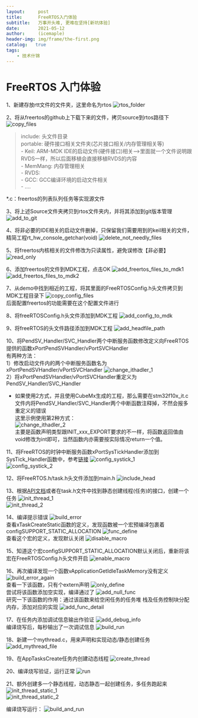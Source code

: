 ```yaml
---
layout:     post
title:      FreeRTOS入门体验
subtitle:   万事开头难, 更难在坚持[新坑体验]
date:       2021-05-12
author:     (icemaple)
header-img: img/frame/the-first.png
catalog:   true
tags:
    - 技术什锦
---
```

# FreeRTOS 入门体验

1、新建存放rtt文件的文件夹，这里命名为rtos
![rtos_folder](/img/frame/freertos/chapter1-try-to-experience/FRTOS-1-1-folder.png)  

2、将从freertos的github上下载下来的文件，拷贝source到rtos路径下
![copy_files](/img/frame/freertos/chapter1-try-to-experience/FRTOS-1-2-copy-freertos-files.png)  
>include: 头文件目录  
portable: 硬件接口相关文件夹(芯片接口相关/内存管理相关等)  
	- Keil: ARM-MDK IDE的启动文件(硬件接口)相关-->里面就一个文件说明跟RVDS一样，所以后面移植会直接移植RVDS的内容  
	- MemMang: 内存管理相关  
	- RVDS:   
	- GCC: GCC编译环境的启动文件相关  
	- ….  

*.c：freertos的列表队列任务等实现源文件  

3、将上述Source文件夹拷贝到rtos文件夹内，并将其添加到git版本管理
![add_to_git](/img/frame/freertos/chapter1-try-to-experience/FRTOS-1-3-add-to-git.png)  

4、将非必要的IDE相关的启动文件删掉，只保留我们需要用到的keil相关的文件，精简工程rt_hw_console_getchar(void)
![delete_not_needly_files](/img/frame/freertos/chapter1-try-to-experience/FRTOS-1-4-delete-needless-files.png)  

5、将freertos内核相关的文件修改为只读属性，避免误修改【非必要】
![read_only](/img/frame/freertos/chapter1-try-to-experience/FRTOS-1-5-set-readonly.png)  

6、添加freertos的文件到MDK工程，点击OK
![add_freertos_files_to_mdk1](/img/frame/freertos/chapter1-try-to-experience/FRTOS-1-6-add-freertosfiles-to-mdk-1.png)  
![add_freertos_files_to_mdk2](/img/frame/freertos/chapter1-try-to-experience/FRTOS-1-6-add-freertosfiles-to-mdk-2.png)  

7、从demo中找到相近的工程，将其里面的FreeRTOSConfig.h头文件拷贝到MDK工程目录下
![copy_config_files](/img/frame/freertos/chapter1-try-to-experience/FRTOS-1-7-copy-freertosconfig-to-mdk.png)  
后面配置freertos的功能需要在这个配置文件进行

8、将freeRTOSConfig.h头文件添加到MDK工程
![add_config_to_mdk](/img/frame/freertos/chapter1-try-to-experience/FRTOS-1-8-add-freertosconfig-to-mdk.png)  

9、将freeRTOS的头文件路径添加到MDK工程
![add_headfile_path](/img/frame/freertos/chapter1-try-to-experience/FRTOS-1-9-add-headfile-path-to-mdk.png)  

10、将PendSV_Handler/SVC_Handler两个中断服务函数修改定义向FreeRTOS提供的函数xPortPendSVHandler/vPortSVCHandler  
有两种方法：  
1）修改启动文件内的两个中断服务函数名为xPortPendSVHandler/vPortSVCHandler
![change_ithadler_1](/img/frame/freertos/chapter1-try-to-experience/FRTOS-1-10-change-ithandler-1.png)  
2）将xPortPendSVHandler/vPortSVCHandler重定义为PendSV_Handler/SVC_Handler  
 - 如果使用2方式，并且使用CubeMx生成的工程，那么需要在stm32f10x_it.c文件内将PendSV_Handler/SVC_Handler两个中断函数注释掉，不然会报多重定义的错误  
这里示例使用第2种方式：  
![change_ithadler_2](/img/frame/freertos/chapter1-try-to-experience/FRTOS-1-10-change-ithandler-2.png)  
主要是函数声明类型跟INIT_xxx_EXPORT要求的不一样，将函数返回值由void修改为int即可，当然函数内亦需要按实际情况return一个值。  

11、将FreeRTOS的时钟中断服务函数xPortSysTickHandler添加到SysTick_Handler函数中，参考[链接](https://bbs.21ic.com/icview-2897082-1-1.html)
![config_systick_1](/img/frame/freertos/chapter1-try-to-experience/FRTOS-1-11-config-systickhandler-1.png)  
![config_systick_2](/img/frame/freertos/chapter1-try-to-experience/FRTOS-1-11-config-systickhandler-2.png)  

12、将FreeRTOS.h/task.h头文件添加到main.h
![include_head](/img/frame/freertos/chapter1-try-to-experience/FRTOS-1-12-include-task-head.png)  

13、根据[API文档](https://www.freertos.org/xTaskCreateStatic.html)或者在task.h文件中找到静态创建线程(任务)的接口，创建一个任务
![init_thread_1](/img/frame/freertos/chapter1-try-to-experience/FRTOS-1-13-init-thread-static-1.png)  
![init_thread_2](/img/frame/freertos/chapter1-try-to-experience/FRTOS-1-13-init-thread-static-2.png)  

14、编译提示错误
![build_error](/img/frame/freertos/chapter1-try-to-experience/FRTOS-1-14-build-error.png)  
查看xTaskCreateStatic函数的定义，发现函数被一个宏预编译包裹着configSUPPORT_STATIC_ALLOCATION
![func_define](/img/frame/freertos/chapter1-try-to-experience/FRTOS-1-14-func-define-static.png)  
查看这个宏的定义，发现默认关闭
![disable_macro](/img/frame/freertos/chapter1-try-to-experience/FRTOS-1-14-func-define-macro-disable-static.png)  

15、知道这个宏configSUPPORT_STATIC_ALLOCATION默认关闭后，重新将该宏在FreeRTOSConfig.h头文件开启
![enable_macro](/img/frame/freertos/chapter1-try-to-experience/FRTOS-1-15-enable-macro-static.png)  

16、再次编译发现一个函数vApplicationGetIdleTaskMemory没有定义
![build_error_again](/img/frame/freertos/chapter1-try-to-experience/FRTOS-1-16-build-error.png)  
查看一下该函数，只有个extern声明
![only_define](/img/frame/freertos/chapter1-try-to-experience/FRTOS-1-16-only-define.png)  
尝试将该函数添加空实现，编译通过了
![add_null_func](/img/frame/freertos/chapter1-try-to-experience/FRTOS-1-16-add-func.png)  
研究一下该函数的作用：通过该函数来给空闲任务的任务堆 栈及任务控制块分配内存，添加对应的实现
![add_func_detail](/img/frame/freertos/chapter1-try-to-experience/FRTOS-1-16-func.png)  

17、在任务内添加调试信息输出作验证
![add_debug_info](/img/frame/freertos/chapter1-try-to-experience/FRTOS-1-17-add-debug-info.png)  
编译烧写后，每秒输出了一次调试信息
![build_run](/img/frame/freertos/chapter1-try-to-experience/FRTOS-1-17-build-run.png)  

18、新建一个mythread.c，用来声明和实现动态/静态创建任务
![add_mythread_file](/img/frame/freertos/chapter1-try-to-experience/FRTOS-1-18-add-mythread-file.png)  

19、在AppTasksCreate任务内创建动态线程
![create_thread](/img/frame/freertos/chapter1-try-to-experience/FRTOS-1-19-create-thread-dynamic.png)  

20、编译烧写验证，运行正常
![run](/img/frame/freertos/chapter1-try-to-experience/FRTOS-1-20-run-ok.png)  

21、额外创建多一个静态线程，动态静态一起创建任务，多任务跑起来
![init_thread_static_1](/img/frame/freertos/chapter1-try-to-experience/FRTOS-1-21-init-thread-static-1.png)  
![init_thread_static_2](/img/frame/freertos/chapter1-try-to-experience/FRTOS-1-21-init-thread-static-2.png)  

编译烧写运行：
![build_and_run](/img/frame/freertos/chapter1-try-to-experience/FRTOS-1-21-build-run-3.png)  


<!-- ![404](/img/frame/404-bg.jpg) -->
